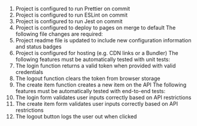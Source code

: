 1. Project is configured to run Prettier on commit
2. Project is configured to run ESLint on commit
3. Project is configured to run Jest on commit
4. Project is configured to deploy to pages on merge to default
   The following file changes are required:
5. Project readme file is updated to include new configuration information and status badges
6. Project is configured for hosting (e.g. CDN links or a Bundler)
   The following features must be automatically tested with unit tests:
7. The login function returns a valid token when provided with valid credentials
8. The logout function clears the token from browser storage
9. The create item function creates a new item on the API
   The following features must be automatically tested with end-to-end tests:
10. The login form validates user inputs correctly based on API restrictions
11. The create item form validates user inputs correctly based on API restrictions
12. The logout button logs the user out when clicked
